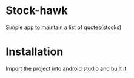 # Stock-hawk

Simple app to maintain a list of quotes(stocks)

# Installation

Import the project into android studio and built it.
